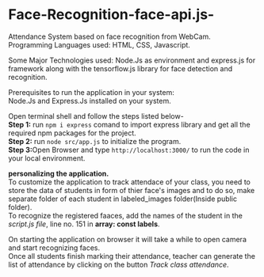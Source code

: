 # Face-Recognition-face-api.js-
Attendance System based on face recognition from WebCam.  
Programming Languages used: HTML, CSS, Javascript.  
  
Some Major Technologies used: Node.Js as environment and express.js for framework along with the tensorflow.js library for face detection and recognition.  
  
Prerequisites to run the application in your system:  
Node.Js and Express.Js installed on your system.  
    
Open terminal shell and follow the steps listed below-  
<b>Step 1:</b> run ```npm i express``` comand to import express library and get all the required npm packages for the project.  
<b>Step 2:</b> run ```node src/app.js``` to initialize the program.  
<b>Step 3:</b>Open Browser and type ```http://localhost:3000/``` to run the code in your local environment.  
  
<b>personalizing the application.</b>  
To customize the application to track attendace of your class, you need to store the data of students in form of thier face's images and to do so, make separate folder of each student in labeled_images folder(Inside public folder).  
To recognize the registered faaces, add the names of the student in the *script.js file*, line no. 151 in **array: const labels**.  
  
On starting the application on browser it will take a while to open camera and start recognizing faces.  
Once all students finish marking their attendance, teacher can generate the list of attendance by clicking on the button *Track class attendance*.
